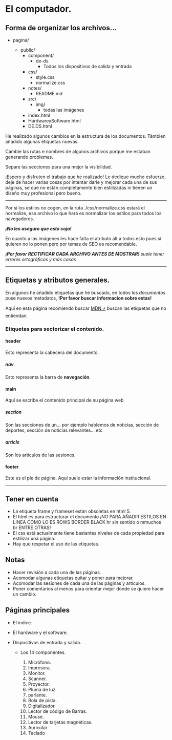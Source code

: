 # El computador.


## Forma de organizar los archivos... 


* pagina/

	* public/
	    * component/
		    * de-ds
			    * Todos los dispositivos de salida y entrada
		* css/
			* style.css
			* normalize.css
		* notes/
			* README.md
		* src/ 
			* img/
				* todas las imágenes
		* index.html
		* HardwareySoftware.html
		* DE.DS.html
		


He realizado algunos cambios en la estructura de los documentos.
Támbien añadido algunas etiquetas nuevas.


Cambie las rutas e nombres de algunos archivos porque me estaban generando problemas.

Separe las secciones para una mejor la visibilidad.
 

¡Espero y disfruten el trabajo que he realizado! Le dedique mucho esfuerzo, deje de hacer varias cosas por intentar darle y mejorar cada una de sus páginas, se que no están completamente bien estilizadas ni tienen un diseño muy profesional pero bueno.



* * *


Por si los estilos no cogen, en la ruta ./css/normalize.css estará el normalize,
ese archivo lo que hará es normalizar los estilos para todos los navegadores.

***¡No les aseguro que esto coja!***

En cuanto a las imágenes les hace falta el atributo alt a todos esto pues si quieren no lo ponen pero por temas de SEO es recomendable.

***¡Por favor RECTIFICAR CADA ARCHIVO ANTES DE MOSTRAR!** suele tener errores ortográficos y más cosas*

* * *

## Etiquetas y atributos generales.

En algunos he añadido etiquetas que he buscado, en todos los *documentos* puse nuevos metadatos, **!Por favor buscar informacion sobre estas!**

Aquí en esta página recomiendo buscar [MDN ⚡️](https://developer.mozilla.org/es/docs/Web/HTML/Element) buscan las etiquetas que no entiendan. 

### Etiquetas para sectorizar el contenido.

#### header

Esto representa la cabecera del documento.

##### nav

Esto representa la barra de **navegación**.

#### main

Aquí se escribe el contenido principal de su página web

##### section

Son las secciones de un... por ejemplo hablemos de noticias, sección de deportes, sección de noticias relevantes... etc 

##### article

Son los artículos de las sesiones.

#### footer

Este es el pie de página. Aquí suele estar la información institucional.


* * *

## Tener en cuenta

- La etiqueta frame y frameset están obsoletas en html 5.
- El html es para estructurar el documento ¡NO PARA AÑADIR ESTILOS EN LINEA COMO LO ES ROWS BORDER BLACK hr sin sentido o mmuchos br ENTRE OTRAS! 	
- El css está actualmente tiene bastantes niveles de cada propiedad para estilizar una página. 
- Hay que respetar el uso de las etiquetas.


## Notas

* Hacer revisión a cada una de las páginas. 
* Acomodar algunas etiquetas quitar y poner para mejorar.
* Acomodar las sesiones de cada una de las páginas y artículos.
* Poner comentarios al menos para orientar mejor donde se quiere hacer un cambio.


## Páginas principales


* El índice.
* El hardware y el software.
* Dispositivos de entrada y salida.


	* Los 14 componentes.
	
	    1. Micrófono.
		2. Impresora.
		3. Monitor.
		4. Scanner.
		5. Proyector.
		6. Pluma de luz.
		7. parlante.
		8. Bola de pista.
		9. Digitalizador.
		10. Lector de código de Barras.
		11. Mouse.
		12. Lector de tarjetas magnéticas.
		13. Auricular
		14. Teclado 		
